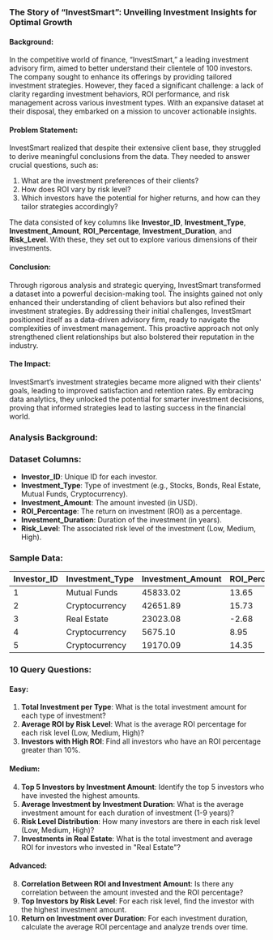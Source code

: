 ### The Story of “InvestSmart”: Unveiling Investment Insights for Optimal Growth

#### Background:
In the competitive world of finance, “InvestSmart,” a leading investment advisory firm, aimed to better understand their clientele of 100 investors. The company sought to enhance its offerings by providing tailored investment strategies. However, they faced a significant challenge: a lack of clarity regarding investment behaviors, ROI performance, and risk management across various investment types. With an expansive dataset at their disposal, they embarked on a mission to uncover actionable insights.

#### Problem Statement:
InvestSmart realized that despite their extensive client base, they struggled to derive meaningful conclusions from the data. They needed to answer crucial questions, such as:

1. What are the investment preferences of their clients?
2. How does ROI vary by risk level?
3. Which investors have the potential for higher returns, and how can they tailor strategies accordingly?

The data consisted of key columns like **Investor_ID**, **Investment_Type**, **Investment_Amount**, **ROI_Percentage**, **Investment_Duration**, and **Risk_Level**. With these, they set out to explore various dimensions of their investments.

#### Conclusion:
Through rigorous analysis and strategic querying, InvestSmart transformed a dataset into a powerful decision-making tool. The insights gained not only enhanced their understanding of client behaviors but also refined their investment strategies. By addressing their initial challenges, InvestSmart positioned itself as a data-driven advisory firm, ready to navigate the complexities of investment management. This proactive approach not only strengthened client relationships but also bolstered their reputation in the industry.

#### The Impact:
InvestSmart’s investment strategies became more aligned with their clients' goals, leading to improved satisfaction and retention rates. By embracing data analytics, they unlocked the potential for smarter investment decisions, proving that informed strategies lead to lasting success in the financial world.


### Analysis Background:

### Dataset Columns:
- **Investor_ID**: Unique ID for each investor.
- **Investment_Type**: Type of investment (e.g., Stocks, Bonds, Real Estate, Mutual Funds, Cryptocurrency).
- **Investment_Amount**: The amount invested (in USD).
- **ROI_Percentage**: The return on investment (ROI) as a percentage.
- **Investment_Duration**: Duration of the investment (in years).
- **Risk_Level**: The associated risk level of the investment (Low, Medium, High).

### Sample Data:

| Investor_ID | Investment_Type | Investment_Amount | ROI_Percentage | Investment_Duration | Risk_Level |
|-------------|-----------------|-------------------|----------------|---------------------|------------|
| 1           | Mutual Funds     | 45833.02          | 13.65          | 3                   | Low        |
| 2           | Cryptocurrency   | 42651.89          | 15.73          | 7                   | High       |
| 3           | Real Estate      | 23023.08          | -2.68          | 2                   | Medium     |
| 4           | Cryptocurrency   | 5675.10           | 8.95           | 2                   | Low        |
| 5           | Cryptocurrency   | 19170.09          | 14.35          | 7                   | Medium     |

### 10 Query Questions:

#### Easy:
1. **Total Investment per Type**: What is the total investment amount for each type of investment?
2. **Average ROI by Risk Level**: What is the average ROI percentage for each risk level (Low, Medium, High)?
3. **Investors with High ROI**: Find all investors who have an ROI percentage greater than 10%.

#### Medium:
4. **Top 5 Investors by Investment Amount**: Identify the top 5 investors who have invested the highest amounts.
5. **Average Investment by Investment Duration**: What is the average investment amount for each duration of investment (1-9 years)?
6. **Risk Level Distribution**: How many investors are there in each risk level (Low, Medium, High)?
7. **Investments in Real Estate**: What is the total investment and average ROI for investors who invested in "Real Estate"?

#### Advanced:
8. **Correlation Between ROI and Investment Amount**: Is there any correlation between the amount invested and the ROI percentage?
9. **Top Investors by Risk Level**: For each risk level, find the investor with the highest investment amount.
10. **Return on Investment over Duration**: For each investment duration, calculate the average ROI percentage and analyze trends over time.
